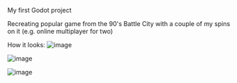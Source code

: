 My first Godot project

Recreating popular game from the 90's Battle City with a couple of my spins on it (e.g. online multiplayer for two)

How it looks:
![image](https://github.com/jasust/Tank1990/assets/46596443/6beea47e-29cd-48f5-9d18-230cc4bbb801)

![image](https://github.com/jasust/Tank1990/assets/46596443/cdf2d0ce-fa0b-4b64-b056-3671258feaea)

![image](https://github.com/jasust/Tank1990/assets/46596443/3fd81276-190a-4149-b5f3-12b2864c8d64)

